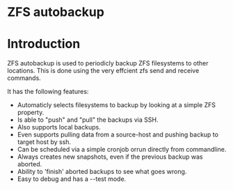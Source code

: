 # ZFS autobackup

Introduction
============

ZFS autobackup is used to periodicly backup ZFS filesystems to other locations. This is done using the very effcient zfs send and receive commands.

It has the following features:
* Automaticly selects filesystems to backup by looking at a simple ZFS property.
* Is able to "push" and "pull" the backups via SSH.
* Also supports local backups.
* Even supports pulling data from a source-host and pushing backup to target host by ssh.
* Can be scheduled via a simple cronjob orrun directly from commandline.
* Always creates new snapshots, even if the previous backup was aborted.
* Ability to 'finish' aborted backups to see what goes wrong.
* Easy to debug and has a --test mode.




